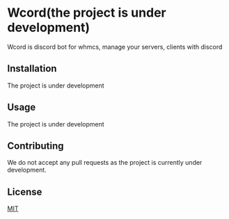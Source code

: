 # Wcord(the project is under development)

Wcord is discord bot for whmcs, manage your servers, clients with discord

## Installation

The project is under development

## Usage

The project is under development

## Contributing
We do not accept any pull requests as the project is currently under development.

## License
[MIT](https://choosealicense.com/licenses/mit/)
